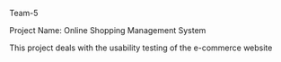 Team-5

Project Name: Online Shopping Management System

This project deals with the usability testing of the e-commerce website
